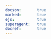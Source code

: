 ```yaml
---
docson:       true
marked:       true
ejs:          true
superagent:   true
docref:       true
---
```


<div data-doc-ref='https://references.taskcluster.net/github/v1/api.json'></div>
